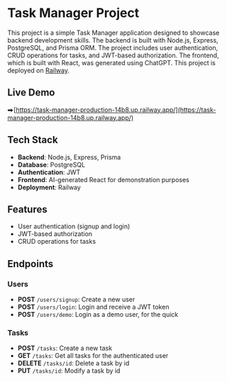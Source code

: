 # Task Manager Project

This project is a simple Task Manager application designed to showcase backend development skills. The backend is built with Node.js, Express, PostgreSQL, and Prisma ORM. The project includes user authentication, CRUD operations for tasks, and JWT-based authorization. The frontend, which is built with React, was generated using ChatGPT. 
This project is deployed on [Railway](https://railway.app/).
## Live Demo
⮕[https://task-manager-production-14b8.up.railway.app/](https://task-manager-production-14b8.up.railway.app/)
## Tech Stack

- **Backend**: Node.js, Express, Prisma
- **Database**: PostgreSQL
- **Authentication**: JWT
- **Frontend**: AI-generated React for demonstration purposes
- **Deployment**: Railway
## Features

- User authentication (signup and login)
- JWT-based authorization
- CRUD operations for tasks
## Endpoints

### Users

- **POST** `/users/signup`: Create a new user
- **POST** `/users/login`: Login and receive a JWT token
- **POST** `/users/demo`: Login as a demo user, for the quick 

### Tasks

- **POST** `/tasks`: Create a new task 
- **GET** `/tasks`: Get all tasks for the authenticated user
- **DELETE** `/tasks/id`: Delete a task by id
- **PUT** `/tasks/id`: Modify a task by id